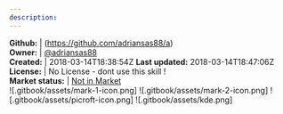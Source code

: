 ```yaml
---
description: 
---
```





**Github:** | (https://github.com/adriansas88/a)  
**Owner:** | [@adriansas88](https://github.com/adriansas88)  
**Created:** | 2018-03-14T18:38:54Z  **Last updated:** 2018-03-14T18:47:06Z  
**License:** | No License - dont use this skill !  
**Market status:** | [Not in Market](https://market.mycroft.ai/skill/)  
 ![.gitbook/assets/mark-1-icon.png]  ![.gitbook/assets/mark-2-icon.png]  ![.gitbook/assets/picroft-icon.png]  ![.gitbook/assets/kde.png]  
